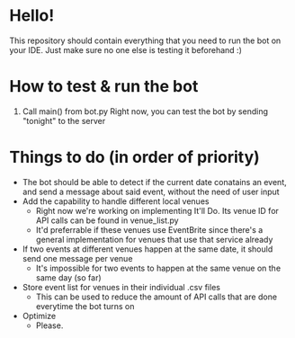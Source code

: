 # Hello!
This repository should contain everything that you need to run the bot on your IDE. Just make sure no one else is testing it beforehand :)

# How to test & run the bot
1. Call main() from bot.py
Right now, you can test the bot by sending "tonight" to the server

# Things to do (in order of priority)
- The bot should be able to detect if the current date conatains an event, and send a message about said event, without the need of user input
- Add the capability to handle different local venues
  - Right now we're working on implementing It'll Do. Its venue ID for API calls can be found in venue_list.py
  - It'd preferrable if these venues use EventBrite since there's a general implementation for venues that use that service already 
- If two events at different venues happen at the same date, it should send one message per venue
  - It's impossible for two events to happen at the same venue on the same day (so far)
- Store event list for venues in their individual .csv files
  - This can be used to reduce the amount of API calls that are done everytime the bot turns on
- Optimize
  - Please.

